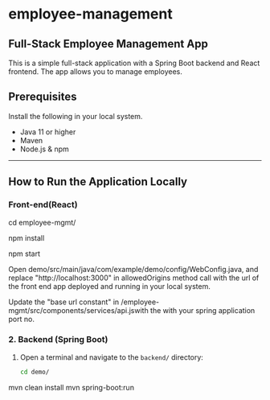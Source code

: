 # employee-management
## Full-Stack Employee Management App

This is a simple full-stack application with a Spring Boot backend and React frontend. The app allows you to manage employees.


## Prerequisites
Install the following in your local system.
- Java 11 or higher
- Maven
- Node.js & npm

---

## How to Run the Application Locally


### Front-end(React)
cd employee-mgmt/

npm install

npm start

Open demo/src/main/java/com/example/demo/config/WebConfig.java, and replace "http://localhost:3000" in allowedOrigins method call with the url of the front end app deployed and running in your local system.

Update the "base url constant" in /employee-mgmt/src/components/services/api.jswith the with your spring application port no.



### 2. Backend (Spring Boot)
1. Open a terminal and navigate to the `backend/` directory:
   ```bash
   cd demo/
mvn clean install
mvn spring-boot:run




